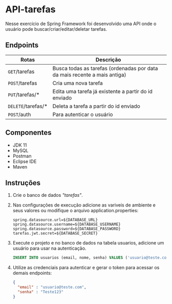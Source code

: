 <h1>API-tarefas</h1>
<p>Nesse exercício de Spring Framework foi desenvolvido uma API onde o usuário pode buscar/criar/editar/deletar tarefas.</p>

## Endpoints

| Rotas | Descrição |
|---|---|
| `GET`/tarefas | Busca todas as tarefas (ordenadas por data da mais recente a mais antiga) |
| `POST`/tarefas | Cria uma nova tarefa |
| `PUT`/tarefas/* | Edita uma tarefa já existente a partir do id enviado |
| `DELETE`/tarefas/* | Deleta a tarefa a partir do id enviado |
| `POST`/auth | Para autenticar o usuário |

## Componentes

- JDK 11
- MySQL
- Postman
- Eclipse IDE
- Maven

## Instruções

1. Crie o banco de dados *"tarefas"*.
2. Nas configurações de execução adicione as variveis de ambiente e seus valores ou modifique o arquivo application.properties:

    `spring.datasource.url=${DATABASE_URL}`<br>
    `spring.datasource.username=${DATABASE_USERNAME}`<br>
    `spring.datasource.password=${DATABASE_PASSWORD}`<br>
    `tarefas.jwt.secret=${DATABASE_SECRET}`
    
3. Execute o projeto e no banco de dados na tabela usuarios, adicione um usuário para usar na autenticação.
    ~~~sql
    INSERT INTO usuarios (email, nome, senha) VALUES ('usuario@teste.com', 'Teste', '$2a$10$Z3U/0xhau3hnejQCdJpCgOs2Ewy2rZJ79o1uC7DZm3J3TLOSB45gm');
4. Utilize as credenciais para autenticar e gerar o token para acessar os demais endpoints:
    ~~~json
    {
      "email" : "usuario@teste.com",
      "senha" : "Teste123"
    }
    
